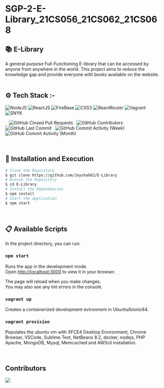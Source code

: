# SGP-2-E-Library_21CS056_21CS062_21CS068

<!-- ## Description -->

<h2>📚 E-Library</h2>

A general purpose Full-Functioning E-library that can be accessed by anyone from anywhere in the world. This project aims to reduce the knowledge gap and provide everyone with books available on the website.
<br /><br />

## ⚙️ Tech Stack :-


  ![NodeJS](https://img.shields.io/badge/nodejs-100000?style=for-the-badge&logo=node.js&logoColor=FFFFFF&labelColor=669f64&color=669f64)
  ![ReactJS](https://img.shields.io/badge/reactJS-100000?style=for-the-badge&logo=react&logoColor=00DAFF&labelColor=FFFFFF&color=FFFFFF)
  ![FireBase](https://img.shields.io/badge/firebase-100000?style=for-the-badge&logo=firebase&logoColor=FFFFFF&labelColor=ffcb2c&color=ffcb2c)
  ![CSS3](https://img.shields.io/badge/CSS3-1572B6?style=for-the-badge&logo=css3&logoColor=white)
  ![ReactRouter](https://img.shields.io/badge/react_router-100000?style=for-the-badge&logo=react-router&logoColor=FFFFFF&labelColor=d0021b&color=d0021b)
  ![Vagrant](https://img.shields.io/badge/vagrant-100000?style=for-the-badge&logo=vagrant&logoColor=white&labelColor=1563ff&color=1563ff)
  ![SNYK](https://img.shields.io/badge/snyk-100000?style=for-the-badge&logo=snyk&logoColor=white&labelColor=221f4a&color=221f4a)

<p align="left">  
  
  <img alt="" src="https://img.shields.io/github/repo-size/Joyshah62/E-Library" /> &nbsp;
  <img alt="GitHub Closed Pull Requests" src="https://img.shields.io/github/issues-pr-closed/Joyshah62/E-Library" /> &nbsp;
  <img alt="GitHub Contributors" src="https://img.shields.io/github/contributors/Joyshah62/E-Library" /> &nbsp;
  <img alt="GitHub Last Commit" src="https://img.shields.io/github/last-commit/Joyshah62/E-Library" /> &nbsp;
  <img alt="GitHub Commit Activity (Week)" src="https://img.shields.io/github/commit-activity/w/Joyshah62/E-Library" /> &nbsp;
  <img alt="GitHub Commit Activity (Month)" src="https://img.shields.io/github/commit-activity/m/Joyshah62/E-Library" /> &nbsp;

</p>

<br />

## 🚀 Installation and Execution

```bash
# Clone the Repository
$ git clone https://github.com/Joyshah62/E-Library
# Acesse the Repository
$ cd E-Library
# Install the Dependencies
$ npm install
# Start the application
$ npm start
```

<br />

## 📋 Available Scripts

In the project directory, you can run:

### `npm start`

Runs the app in the development mode.\
Open [http://localhost:3000](http://localhost:3000) to view it in your browser.

The page will reload when you make changes.\
You may also see any lint errors in the console.

### `vagrant up`

Creates a containerized development evironment in Ubuntu/bionic64.

### `vagrant provision`

Populates the ubuntu vm with XFCE4 Desktop Environment, Chrome Browser, VSCode, Sublime Text, NetBeans 8.2, docker, nodejs, PHP Apache, MongoDB, Mysql, Memcached and AWScli installation.


<br />

## Contributors 

<a href="https://github.com/Joyshah62/E-Library/">
  <img src="https://contrib.rocks/image?repo=Joyshah62/E-Library" />
</a>


